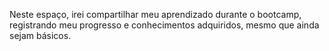 Neste espaço, irei compartilhar meu aprendizado durante o bootcamp, registrando meu progresso e conhecimentos adquiridos, mesmo que ainda sejam básicos.
